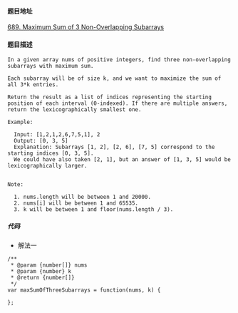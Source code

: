 #### 题目地址
[689. Maximum Sum of 3 Non-Overlapping Subarrays](https://leetcode.com/problems/maximum-sum-of-3-non-overlapping-subarrays/)
#### 题目描述
```
In a given array nums of positive integers, find three non-overlapping subarrays with maximum sum.

Each subarray will be of size k, and we want to maximize the sum of all 3*k entries.

Return the result as a list of indices representing the starting position of each interval (0-indexed). If there are multiple answers, return the lexicographically smallest one.

Example:

  Input: [1,2,1,2,6,7,5,1], 2
  Output: [0, 3, 5]
  Explanation: Subarrays [1, 2], [2, 6], [7, 5] correspond to the starting indices [0, 3, 5].
  We could have also taken [2, 1], but an answer of [1, 3, 5] would be lexicographically larger.
 

Note:

  1. nums.length will be between 1 and 20000.
  2. nums[i] will be between 1 and 65535.
  3. k will be between 1 and floor(nums.length / 3).
```

##### 代码

- 解法一
```
/**
 * @param {number[]} nums
 * @param {number} k
 * @return {number[]}
 */
var maxSumOfThreeSubarrays = function(nums, k) {
    
};
```
